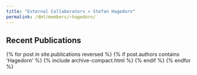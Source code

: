 ```yaml
---
title: "External Collaborators > Stefan Hagedorn"
permalink: /dmt/members/~hagedorn/
---
```


## Recent Publications

{% for post in site.publications reversed %}
  {% if post.authors contains 'Hagedorn' %}
    {% include archive-compact.html %}
  {% endif %}
{% endfor %}
